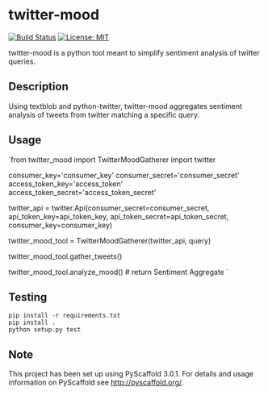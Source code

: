 # twitter-mood

[![Build Status](https://travis-ci.org/jmhossler/twitter-mood.svg?branch=master)](https://travis-ci.org/jmhossler/twitter-mood)
[![License: MIT](https://img.shields.io/badge/License-MIT-yellow.svg)](https://opensource.org/licenses/MIT)

twitter-mood is a python tool meant to simplify sentiment analysis of twitter queries.


## Description

Using textblob and python-twitter, twitter-mood aggregates sentiment analysis of
tweets from twitter matching a specific query.

Usage
-----

`from twitter_mood import TwitterMoodGatherer
import twitter

consumer_key='consumer_key'
consumer_secret='consumer_secret'
access_token_key='access_token'
access_token_secret='access_token_secret'


twitter_api = twitter.Api(consumer_secret=consumer_secret,
                          api_token_key=api_token_key,
                          api_token_secret=api_token_secret,
                          consumer_key=consumer_key)

twitter_mood_tool = TwitterMoodGatherer(twitter_api, query)

twitter_mood_tool.gather_tweets()

twitter_mood_tool.analyze_mood()  # return Sentiment Aggregate
`


## Testing

```
pip install -r requirements.txt
pip install .
python setup.py test
```

## Note

This project has been set up using PyScaffold 3.0.1. For details and usage
information on PyScaffold see http://pyscaffold.org/.
